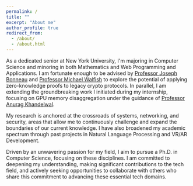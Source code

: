 ```yaml
---
permalink: /
title: ""
excerpt: "About me"
author_profile: true
redirect_from: 
  - /about/
  - /about.html
---
```

As a dedicated senior at New York University, I'm majoring in Computer Science and minoring in both Mathematics and Web Programming and Applications. I am fortunate enough to be advised by [Professor Joseph Bonneau](https://jbonneau.com/) and [Professor Michael Walfish](https://cs.nyu.edu/~mwalfish/) to explore the potential of applying zero-knowledge proofs to legacy crypto protocols. In parallel, I am extending the groundbreaking work I initiated during my internship, focusing on GPU memory disaggregation under the guidance of [Professor Anurag Khandelwal](https://www.anuragkhandelwal.com).

My research is anchored at the crossroads of systems, networking, and security, areas that allow me to continuously challenge and expand the boundaries of our current knowledge. I have also broadened my academic spectrum through past projects in Natural Language Processing and VR/AR Development.

Driven by an unwavering passion for my field, I aim to pursue a Ph.D. in Computer Science, focusing on these disciplines. I am committed to deepening my understanding, making significant contributions to the tech field, and actively seeking opportunities to collaborate with others who share this commitment to advancing these essential tech domains.
